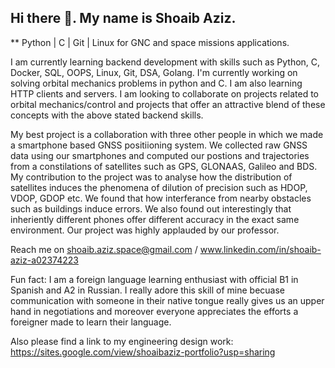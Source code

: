## Hi there 👋. My name is Shoaib Aziz. 
** Python | C | Git | Linux for GNC and space missions applications.

I am currently learning backend development with skills such as Python, C, Docker, SQL, OOPS, Linux, Git, DSA, Golang.
I'm currently working on solving orbital mechanics problems in python and C. I am also learning HTTP clients and servers.
I am looking to collaborate on projects related to orbital mechanics/control and projects that offer an attractive blend of these concepts with the above stated backend skills.

My best project is a collaboration with three other people in which we made a smartphone based GNSS positiioning system. We collected raw GNSS data using our smartphones and computed our postions and trajectories from a constilations of satellites such as GPS, GLONAAS, Galileo and BDS. My contribution to the project was to analyse how the distribution of satellites induces the phenomena of dilution of precision such as HDOP, VDOP, GDOP etc. We found that how interferance from nearby obstacles such as buildings induce errors. We also found out interestingly that inheriently different phones offer different accuracy in the exact same environment. Our project was highly applauded by our professor. 

Reach me on shoaib.aziz.space@gmail.com / www.linkedin.com/in/shoaib-aziz-a02374223

Fun fact: I am a foreign language learning enthusiast with official B1 in Spanish and A2 in Russian. I really adore this skill of mine becuase communication with someone in their native tongue really gives us an upper hand in negotiations and moreover everyone appreciates the efforts a foreigner made to learn their language. 

Also please find a link to my engineering design work: https://sites.google.com/view/shoaibaziz-portfolio?usp=sharing
